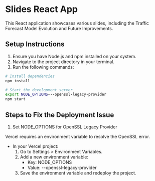 # Slides React App

This React application showcases various slides, including the Traffic Forecast Model Evolution and Future Improvements.

## Setup Instructions

1. Ensure you have Node.js and npm installed on your system.
2. Navigate to the project directory in your terminal.
3. Run the following commands:

```bash
# Install dependencies
npm install

# Start the development server
export NODE_OPTIONS=--openssl-legacy-provider
npm start
```

## Steps to Fix the Deployment Issue

1. Set NODE_OPTIONS for OpenSSL Legacy Provider

Vercel requires an environment variable to resolve the OpenSSL error.
- In your Vercel project:
  1. Go to Settings > Environment Variables.
  2. Add a new environment variable:
     - Key: NODE_OPTIONS
     - Value: --openssl-legacy-provider
  3. Save the environment variable and redeploy the project.